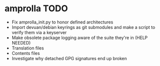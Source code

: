 amprolla TODO
=============

* Fix amprolla_init.py to honor defined architectures
* Import devuan/debian keyrings as git submodules and make a script to
  verify them via a keyserver
* Make obsolete package logging aware of the suite they're in (HELP NEEDED)
* Translation files
* Contents files
* Investigate why detached GPG signatures end up broken
